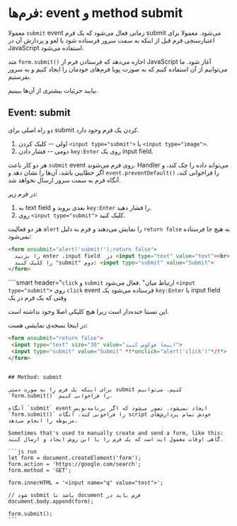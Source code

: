 # فرم‌ها: event و method submit

معمولا `submit` event زمانی فعال می‌شود که یک فرم submit می‌شود. معمولا برای اعتبارسنجی فرم قبل از اینکه به سمت سرور فرستاده شود یا لغو و پردازش آن در JavaScript استفاده می‌شود.  

متد `form.submit()` اجازه می‌دهد که فرستادن فرم از JavaScript آغاز شود. ما می‌توانیم از آن استفاده کنیم که به صورت پویا فرم‌های خودمان را ایجاد کنیم و به سرور بفرستیم.

بیایید جزئیات بیشتری از آن‌ها ببینیم.

## Event: submit

دو راه اصلی برای submit کردن یک فرم وجود دارد. 

1. اولی -- کلیک کردن `<input type="submit">` یا `<input type="image">`.
2. دومی -- فشار دادن `key:Enter` روی یک input field.

هر دو کار باعث `submit` event روی فرم می‌شوند. Handler می‌تواند داده را چک کند، و اگر خطاییی باشد، آن‌ها را نشان دهد و `event.preventDefault()` را فراخوانی کند، آنگاه فرم به سمت سرور ارسال نخواهد شد.

در فرم زیر:
1. به text field بعدی بروید و `key:Enter` را فشار دهید. 
2. روی `<input type="submit">` کلیک کنید. 

هر دو فعالیت `alert` را نمایش می‌دهند و فرم به دلیل `return false` به هیچ جا فرستاده نمی‌شود: 

```html autorun height=60 no-beautify
<form onsubmit="alert('submit!');return false">
  را بزنید enter ،input field  در <input type="text" value="text"><br>
  را کلیک کنید "submit" دوم: <input type="submit" value="Submit">
</form>
```

````smart header="`click` و `submit` ارتباط میان"
.فعال می‌شود `<input type="submit">` روی `click` event فرستاده می‌شود یک `key:Enter` با input field وقتی که یک فرم در یک

این نسبتا خنده‌دار است زیرا هیچ کلیکی اصلا وجود نداشته است.

در اینجا نسخه‌ی نمایشی هست:
```html autorun height=60
<form onsubmit="return false">
 <input type="text" size="30" value="اینجا فوکوس کنید">
 <input type="submit" value="Submit" *!*onclick="alert('click')"*/!*>
</form>
```

````

## Method: submit

برای اینکه یک فرم را به صورت دستی submit کنیم، می‌توانیم `form.submit()` را فراخوانی کنیم.

آنگاه `submit` event ایجاد نمی‌شود. تصور می‌شود که اگر برنامه‌نویس `form.submit()` را فراخونی کند، آنگاه script خودش تمام پردازش‌های مربوطه را انجام می‌دهد.

Sometimes that's used to manually create and send a form, like this:
گاهی اوقات معمول ایت است که یک فرم را با این روش ایجاد و ارسال کنند.

```js run
let form = document.createElement('form');
form.action = 'https://google.com/search';
form.method = 'GET';

form.innerHTML = '<input name="q" value="test">';

// شود submit باشد تا document فرم باید در
document.body.append(form);

form.submit();
```
